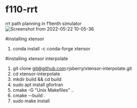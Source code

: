 # f110-rrt
rrt path planning in f1tenth simulator
![Screenshot from 2022-05-22 10-05-36](https://user-images.githubusercontent.com/75038294/169678895-97a2faa0-5dca-4f59-ad21-c449f73d93bc.png)

#installing xtensor
1. conda install -c conda-forge xtensor

#installing xtensor interpolate
1. git clone git@github.com:rjsberry/xtensor-interpolate.git
2. cd xtensor-interpolate
3. mkdir build && cd build
4. sudo apt install gfortran
5. cmake -G "Unix Makefiles" ..
6. cmake --build .
7. sudo make install
